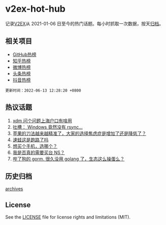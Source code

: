 # v2ex-hot-hub

 记录[V2EX](https://www.v2ex.com/)从 2021-01-06 日至今的热门话题。每小时抓取一次数据，按天[归档](archives)。
 
 ## 相关项目

- [GitHub热榜](https://github.com/snaildev/github-hot-hub)
- [知乎热榜](https://github.com/snaildev/zhihu-hot-hub)
- [微博热榜](https://github.com/snaildev/weibo-hot-hub)
- [头条热榜](https://github.com/snaildev/toutiao-hot-hub)
- [抖音热榜](https://github.com/snaildev/douyin-hot-hub)


 `更新时间：2022-06-13 12:28:20 +0800`

## 热议话题

1. [xdm 问个问题上海户口有啥用](https://www.v2ex.com/t/859060)
1. [吐槽： Windows 竟然没有 rsync...](https://www.v2ex.com/t/859114)
1. [苹果的刀法越来越精准了，大家的选择焦虑症是增加了还是降低了？](https://www.v2ex.com/t/859055)
1. [速蛙这是跑路了吗](https://www.v2ex.com/t/859149)
1. [想买个手机，选哪个？](https://www.v2ex.com/t/859181)
1. [我是否真的需要买台 NS？](https://www.v2ex.com/t/859189)
1. [哔了狗的 gorm. 很久没用 golang 了，生态这么操蛋么？](https://www.v2ex.com/t/859178)

## 历史归档

[archives](archives)

## License

See the [LICENSE](LICENSE) file for license rights and limitations (MIT).
